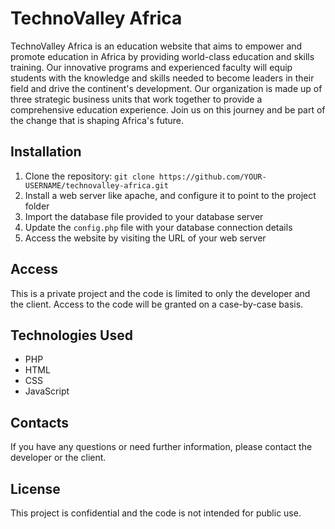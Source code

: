 # TechnoValley Africa

TechnoValley Africa is an education website that aims to empower and promote education in Africa by providing world-class education and skills training. Our innovative programs and experienced faculty will equip students with the knowledge and skills needed to become leaders in their field and drive the continent's development. Our organization is made up of three strategic business units that work together to provide a comprehensive education experience. Join us on this journey and be part of the change that is shaping Africa's future.

## Installation

1. Clone the repository: `git clone https://github.com/YOUR-USERNAME/technovalley-africa.git`
2. Install a web server like apache, and configure it to point to the project folder
3. Import the database file provided to your database server
4. Update the `config.php` file with your database connection details
5. Access the website by visiting the URL of your web server 



## Access

This is a private project and the code is limited to only the developer and the client. Access to the code will be granted on a case-by-case basis.

## Technologies Used

- PHP
- HTML
- CSS
- JavaScript

## Contacts

If you have any questions or need further information, please contact the developer or the client.

## License

This project is confidential and the code is not intended for public use.
